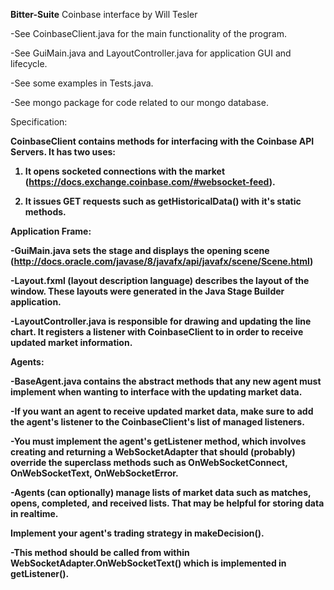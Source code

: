 <b>Bitter-Suite</b>
Coinbase interface by Will Tesler</b>

-See CoinbaseClient.java for the main functionality of the program.

-See GuiMain.java and LayoutController.java for application GUI and lifecycle.

-See some examples in Tests.java.

-See mongo package for code related to our mongo database.

Specification:

<b>CoinbaseClient<b/> contains methods for interfacing with the Coinbase API Servers. It has two uses:

1. It opens socketed connections with the market (https://docs.exchange.coinbase.com/#websocket-feed).

2. It issues GET requests such as getHistoricalData() with it's static methods.

Application Frame:

-GuiMain.java sets the stage and displays the opening scene (http://docs.oracle.com/javase/8/javafx/api/javafx/scene/Scene.html)

-Layout.fxml (layout description language) describes the layout of the window. These layouts were generated in the Java Stage Builder application.

-LayoutController.java is responsible for drawing and updating the line chart. It registers a listener with CoinbaseClient to in order to receive updated market information.

Agents:

-BaseAgent.java contains the abstract methods that any new agent must implement when wanting to interface with the updating market data. 

-If you want an agent to receive updated market data, make sure to add the agent's listener to the CoinbaseClient's list of managed listeners.

-You must implement the agent's getListener method,  which involves creating and returning a WebSocketAdapter that should (probably) override the superclass methods such as OnWebSocketConnect, OnWebSocketText, OnWebSocketError.

-Agents (can optionally) manage lists of market data such as matches, opens, completed, and received lists. That may be helpful for storing data in realtime.

<b>Implement your agent's trading strategy in makeDecision().<b/>

-This method should be called from within WebSocketAdapter.OnWebSocketText() which is implemented in getListener().


